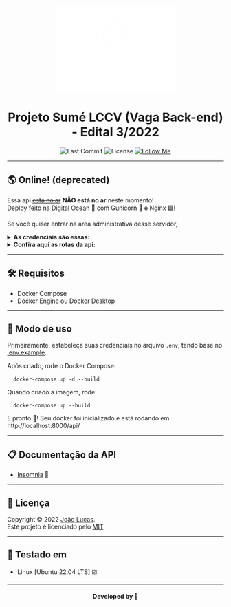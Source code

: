 <br>
<div align="center">
  <p>
    <img alt="LCCV Logo" src="./img/Logo.png" height="200" />
  </p>

# Projeto Sumé LCCV (Vaga Back-end) - Edital 3/2022

</div>

<p align="center">
  <img alt="Last Commit" src="https://img.shields.io/github/last-commit/abacaxiguy/prova-backend" />
  <img alt="License" src="https://img.shields.io/github/license/abacaxiguy/prova-backend" />
  <a href="https://github.com/abacaxiguy" target="_blank"><img alt="Follow Me" src="https://img.shields.io/github/followers/abacaxiguy.svg?style=social&label=Follow&maxAge=2592000" /></a>
</p>

---

## 🌎 Online! (deprecated)

Essa api <del>[está no ar](https://google.com)</del> <b>NÃO está no ar</b> neste momento!<br>
Deploy feito na [Digital Ocean 🌊](https://www.digitalocean.com/) com Gunicorn 🦄 e Nginx 🟩!

Se você quiser entrar na área administrativa desse servidor,<br>

<details>
  <summary><b>As credenciais são essas:</b></summary>

```
Usuário: admin
Senha: root12345
```

</details>

<details>
  <summary><b>Confira aqui as rotas da api:</b></summary>

<br>

-   [/admin](http://localhost:8000/admin)<br>
-   [/api/ufs](http://localhost:8000/api/ufs)<br>
-   [/api/cidades](http://localhost:8000/api/cidades)<br>
-   [/api/enderecos](http://localhost:8000/api/enderecos)<br>
-   [/api/pessoas](http://localhost:8000/api/pessoas)<br>
-   [/api/ocorrencias](http://localhost:8000/api/ocorrencias)<br>
-   [/api/contas](http://localhost:8000/api/contas)<br>
-   [/api/users](http://localhost:8000/api/users)

<br>

</details>

---

## 🛠️ Requisitos

-   Docker Compose
-   Docker Engine ou Docker Desktop

---

## 🚀 Modo de uso

Primeiramente, estabeleça suas credenciais no arquivo `.env`, tendo base no [.env.example](.env.example).

Após criado, rode o Docker Compose:

```
  docker-compose up -d --build
```

Quando criado a imagem, rode:

```
  docker-compose up --build
```

E pronto 🥳️! Seu docker foi inicializado e está rodando em http://localhost:8000/api/

---

## 📋 Documentação da API

-   [Insomnia](insomnia.json) 🧿️

---

## 📝 Licença

Copyright © 2022 [João Lucas](https://github.com/abacaxiguy).<br />
Este projeto é licenciado pelo [MIT](https://github.com/abacaxiguy/prova-backend/blob/master/LICENSE).

---

## 🧪 Testado em

-   Linux [Ubuntu 22.04 LTS] ☑️

---

<h4  align="center">Developed by 🍍</h4>
